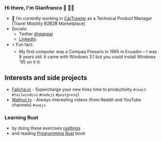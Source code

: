 ### Hi there, I'm Gianfranco 👋 👩‍🌾

<!-- [![Contact me on Codementor to get live 1:1 coding help](https://www.codementor.io/m-badges/gianpaj/find-me-on-cm-b.svg)](https://www.codementor.io/@gianpaj?refer=badge) -->

- 🔭 I’m currently working in [CarTrawler](https://cartrawler.com) as a Technical Product Manager (Travel Mobility B2B2B Marketplace)
- Socials:
  - Twitter [@gianpaj](https://twitter.com/gianpaj)
  - [LinkedIn](https://linkedin.com/in/gianpaj)
- ⚡ Fun fact:
  - My first computer was a Compaq Presario in 1995 in Ecuador – I was 8 years old. It came with Windows 3.1 but you could install Windows '95 on it 🤓

## Interests and side projects

- [Fallcha.io](https://app.fallcha.io/) - Supercharge your new hires time to productivity `#react` `#tailwindcss` `#nodejs` `#postgresql`
- [Wallnut.tv](https://walnut.tv/) - Always interesting videos (from Reddit and YouTube channels) `#vuejs`

### Learning Rust
  
- by doing these exercises [rustlings](https://github.com/rust-lang/rustlings)
- and reading [Programming Rust](https://www.oreilly.com/library/view/programming-rust-2nd/9781492052586/) book
